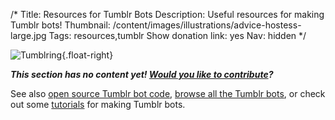/*
Title: Resources for Tumblr Bots
Description: Useful resources for making Tumblr bots!
Thumbnail: /content/images/illustrations/advice-hostess-large.jpg
Tags: resources,tumblr
Show donation link: yes
Nav: hidden
*/

![Tumblring](/content/images/illustrations/man-love.jpg){.float-right}

***This section has no content yet! [Would you like to contribute](https://github.com/botwiki/botwiki.org)?***

See also [open source Tumblr bot code](/tag/tumblr+opensource), [browse all the Tumblr bots](/bots/tumblr-bots), or check out some [tutorials](/tutorials/tumblr-bots) for making Tumblr bots.